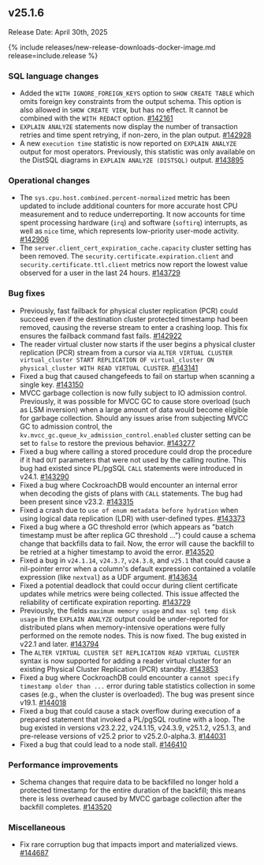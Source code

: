 ## v25.1.6

Release Date: April 30th, 2025

{% include releases/new-release-downloads-docker-image.md release=include.release %}

<h3 id="v25-1-6-sql-language-changes">SQL language changes</h3>

- Added the `WITH IGNORE_FOREIGN_KEYS` option to `SHOW CREATE TABLE` which omits foreign key constraints from the output schema. This option is also allowed in `SHOW CREATE VIEW`, but has no effect. It cannot be combined with the `WITH REDACT` option.
 [#142161][#142161]
- `EXPLAIN ANALYZE` statements now display the number of transaction retries and time spent retrying, if non-zero, in the plan output.
 [#142928][#142928]
- A new `execution time` statistic is now reported on `EXPLAIN ANALYZE` output for most operators. Previously, this statistic was only available on the DistSQL diagrams in `EXPLAIN ANALYZE (DISTSQL)` output.
 [#143895][#143895]

<h3 id="v25-1-6-operational-changes">Operational changes</h3>

- The `sys.cpu.host.combined.percent-normalized` metric has been updated to include additional counters for more accurate host CPU measurement and to reduce underreporting. It now accounts for time spent processing hardware (`irq`) and software (`softirq`) interrupts, as well as `nice` time, which represents low-priority user-mode activity.
 [#142906][#142906]
- The `server.client_cert_expiration_cache.capacity` cluster setting has been removed. The `security.certificate.expiration.client` and `security.certificate.ttl.client` metrics now report the lowest value observed for a user in the last 24 hours.
 [#143729][#143729]

<h3 id="v25-1-6-bug-fixes">Bug fixes</h3>

- Previously, fast failback for physical cluster replication (PCR) could succeed even if the destination cluster protected timestamp had been removed, causing the reverse stream to enter a crashing loop. This fix ensures the failback command fast fails.
 [#142922][#142922]
- The reader virtual cluster now starts if the user begins a physical cluster replication (PCR) stream from a cursor via `ALTER VIRTUAL CLUSTER virtual_cluster START REPLICATION OF virtual_cluster ON physical_cluster WITH READ VIRTUAL CLUSTER`.
 [#143141][#143141]
- Fixed a bug that caused changefeeds to fail on startup when scanning a single key.
 [#143150][#143150]
- MVCC garbage collection is now fully subject to IO admission control. Previously, it was possible for MVCC GC to cause store overload (such as LSM inversion) when a large amount of data would become eligible for garbage collection. Should any issues arise from subjecting MVCC GC to admission control, the `kv.mvcc_gc.queue_kv_admission_control.enabled` cluster setting can be set to `false` to restore the previous behavior.
 [#143277][#143277]
- Fixed a bug where calling a stored procedure could drop the procedure if it had `OUT` parameters that were not used by the calling routine. This bug had existed since PL/pgSQL `CALL` statements were introduced in v24.1.
 [#143290][#143290]
- Fixed a bug where CockroachDB would encounter an internal error when decoding the gists of plans with `CALL` statements. The bug had been present since v23.2.
 [#143315][#143315]
- Fixed a crash due to `use of enum metadata before hydration` when using logical data replication (LDR) with user-defined types.
 [#143373][#143373]
- Fixed a bug where a GC threshold error (which appears as "batch timestamp must be after replica GC threshold ...") could cause a schema change that backfills data to fail. Now, the error will cause the backfill to be retried at a higher timestamp to avoid the error.
 [#143520][#143520]
- Fixed a bug in `v24.1.14`, `v24.3.7`, `v24.3.8`, and `v25.1` that could cause a nil-pointer error when a column's default expression contained a volatile expression (like `nextval`) as a UDF argument.
 [#143634][#143634]
- Fixed a potential deadlock that could occur during client certificate updates while metrics were being collected. This issue affected the reliability of certificate expiration reporting.
 [#143729][#143729]
- Previously, the fields `maximum memory usage` and `max sql temp disk usage` in the `EXPLAIN ANALYZE` output could be under-reported for distributed plans when memory-intensive operations were fully performed on the remote nodes. This is now fixed. The bug existed in v22.1 and later.
 [#143794][#143794]
- The `ALTER VIRTUAL CLUSTER SET REPLICATION READ VIRTUAL CLUSTER` syntax is now supported for adding a reader virtual cluster for an existing Physical Cluster Replication (PCR) standby.
 [#143853][#143853]
- Fixed a bug where CockroachDB could encounter a `cannot specify timestamp older than ...` error during table statistics collection in some cases (e.g., when the cluster is overloaded). The bug was present since v19.1.
 [#144018][#144018]
- Fixed a bug that could cause a stack overflow during execution of a prepared statement that invoked a PL/pgSQL routine with a loop. The bug existed in versions v23.2.22, v24.1.15, v24.3.9, v25.1.2, v25.1.3, and pre-release versions of v25.2 prior to v25.2.0-alpha.3.
 [#144031][#144031]
- Fixed a bug that could lead to a node stall.
 [#146410][#146410]

<h3 id="v25-1-6-performance-improvements">Performance improvements</h3>

- Schema changes that require data to be backfilled no longer hold a protected timestamp for the entire duration of the backfill; this means there is less overhead caused by MVCC garbage collection after the backfill completes.
 [#143520][#143520]

<h3 id="v25-1-6-miscellaneous">Miscellaneous</h3>

- Fix rare corruption bug that impacts import and
  materialized views. [#144687][#144687]


[#142928]: https://github.com/cockroachdb/cockroach/pull/142928
[#143729]: https://github.com/cockroachdb/cockroach/pull/143729
[#143277]: https://github.com/cockroachdb/cockroach/pull/143277
[#143853]: https://github.com/cockroachdb/cockroach/pull/143853
[#144018]: https://github.com/cockroachdb/cockroach/pull/144018
[#144031]: https://github.com/cockroachdb/cockroach/pull/144031
[#143895]: https://github.com/cockroachdb/cockroach/pull/143895
[#144687]: https://github.com/cockroachdb/cockroach/pull/144687
[#143141]: https://github.com/cockroachdb/cockroach/pull/143141
[#143150]: https://github.com/cockroachdb/cockroach/pull/143150
[#143290]: https://github.com/cockroachdb/cockroach/pull/143290
[#143373]: https://github.com/cockroachdb/cockroach/pull/143373
[#142161]: https://github.com/cockroachdb/cockroach/pull/142161
[#142906]: https://github.com/cockroachdb/cockroach/pull/142906
[#142922]: https://github.com/cockroachdb/cockroach/pull/142922
[#143315]: https://github.com/cockroachdb/cockroach/pull/143315
[#143520]: https://github.com/cockroachdb/cockroach/pull/143520
[#143634]: https://github.com/cockroachdb/cockroach/pull/143634
[#143794]: https://github.com/cockroachdb/cockroach/pull/143794
[#146410]: https://github.com/cockroachdb/cockroach/pull/146410